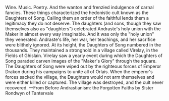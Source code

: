Wine. Music. Poetry. And the wanton and frenzied indulgence of carnal fancies. These things characterized the hedonistic cult known as the Daughters of Song. Calling them an order of the faithful lends them a legitimacy they do not deserve. The daughters (and sons, though they saw themselves also as "daughters") celebrated Andraste's holy union with the Maker in almost every way imaginable. And it was only the "holy union" they venerated. Andraste's life, her war, her teachings, and her sacrifice were blithely ignored.
At its height, the Daughters of Song numbered in the thousands. They maintained a stronghold in a village called Virelay, in the Fields of Ghislain. Virelay saw a yearly event during which the Daughters of Song paraded carven images of the "Maker's Glory" through the square.
The Daughters of Song were wiped out by the righteous forces of Emperor Drakon during his campaigns to unite all of Orlais. When the emperor's forces sacked the village, the Daughters would not arm themselves and were either killed or captured. The village was destroyed, and the cult never recovered.
—From Before Andrastianism: the Forgotten Faiths by Sister Rondwyn of Tantervale
